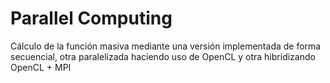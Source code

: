 # Parallel Computing
Cálculo de la función masiva mediante una versión implementada de forma secuencial, otra paralelizada haciendo uso de OpenCL y otra hibridizando OpenCL + MPI
